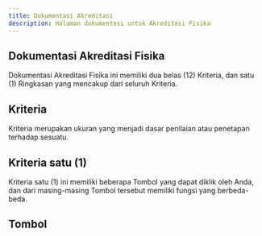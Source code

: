 ```yaml
---
title: Dokumentasi Akreditasi
description: Halaman dokumentasi untuk Akreditasi Fisika
---
```


## Dokumentasi Akreditasi Fisika
Dokumentasi Akreditasi Fisika ini memiliki dua belas (12) Kriteria, dan satu (1) Ringkasan yang mencakup dari seluruh Kriteria.

## Kriteria 
Kriteria merupakan ukuran yang menjadi dasar penilaian atau penetapan terhadap sesuatu.

## Kriteria satu (1)
Kriteria satu (1) ini memiliki beberapa Tombol yang dapat diklik oleh Anda, dan dari masing-masing Tombol tersebut memiliki fungsi yang berbeda-beda.

## Tombol
